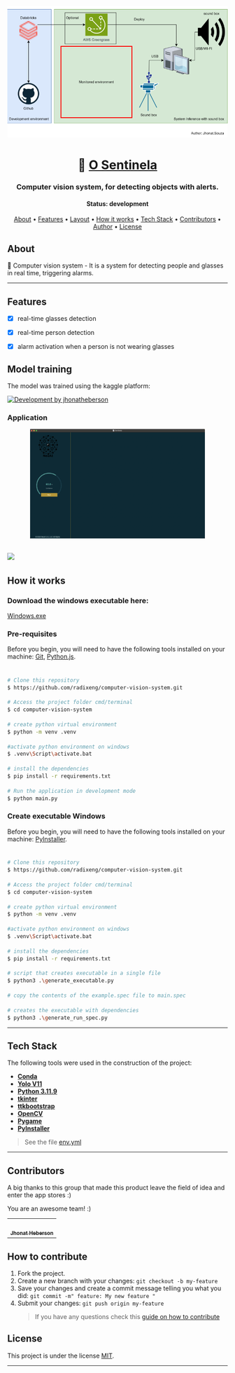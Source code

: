 <h1 align="center">
    <img alt="Ecoleta" title="#Ecoleta" src="./assets/banner.png" />
</h1>

<h1 align="center">
   🙂 <a href="#">O Sentinela</a>
</h1>

<h3 align="center">
    Computer vision system, for detecting objects with alerts.
</h3>

</p>

<h4 align="center">
	 Status: development
    <!-- Status: Finished -->
</h4>

<p align="center">
 <a href="#about">About</a> •
 <a href="#features">Features</a> •
 <a href="#layout">Layout</a> •
 <a href="#how-it-works">How it works</a> •
 <a href="#tech-stack">Tech Stack</a> •
 <a href="#contributors">Contributors</a> •
 <a href="#author">Author</a> •
 <a href="#user-content-license">License</a>

</p>

## About


🌌 Computer vision system - It is a system for detecting people and glasses in real time, triggering alarms.


---

## Features

- [x] real-time glasses detection
- [x] real-time person detection
- [x] alarm activation when a person is not wearing glasses




## Model training

The model was trained using the kaggle platform:

<a href="https://www.kaggle.com/code/jhonatheberson/train-yolo-v11-with-finetuning">
  <img alt="Development by jhonatheberson" src="https://img.shields.io/badge/Acessar%20Notebook%20-Kaggle-%2304D361">
</a>

### Application

<p align="center" style="display: flex; align-items: flex-start; justify-content: center;">
  <img alt="Ecoleta" title="#Ecoleta" src="./assets/application.png" width="400px">
</p>


![](assets/running-with-webcam.gif)
---

## How it works

### Download the windows executable here:

[Windows.exe](https://drive.google.com/file/d/1tx8H0NOFCiGoAWAB8kQSACvHHMkkeytP/view?usp=sharing)




<!-- Both Frontend and Mobile need the Backend to be running to work. -->

### Pre-requisites

Before you begin, you will need to have the following tools installed on your machine:
[Git](https://git-scm.com), [Python.js](https://www.python.org/downloads/release/python-3119/).


####

```bash

# Clone this repository
$ https://github.com/radixeng/computer-vision-system.git

# Access the project folder cmd/terminal
$ cd computer-vision-system

# create python virtual environment
$ python -m venv .venv

#activate python environment on windows
$ .venv\Script\activate.bat

# install the dependencies
$ pip install -r requirements.txt

# Run the application in development mode
$ python main.py

```

### Create executable Windows

Before you begin, you will need to have the following tools installed on your machine:
[PyInstaller](https://pyinstaller.org/en/latest/index.html).


####

```bash

# Clone this repository
$ https://github.com/radixeng/computer-vision-system.git

# Access the project folder cmd/terminal
$ cd computer-vision-system

# create python virtual environment
$ python -m venv .venv

#activate python environment on windows
$ .venv\Script\activate.bat

# install the dependencies
$ pip install -r requirements.txt

# script that creates executable in a single file
$ python3 .\generate_executable.py

# copy the contents of the example.spec file to main.spec

# creates the executable with dependencies
$ python3 .\generate_run_spec.py

```

---

## Tech Stack

The following tools were used in the construction of the project:

- **[Conda](https://conda.io/projects/conda/en/latest/index.html)**
- **[Yolo V11](https://docs.ultralytics.com/models/yolov11/)**
- **[Python 3.11.9](https://www.python.org/downloads/release/python-3119/)**
- **[tkinter](https://docs.python.org/pt-br/3/library/tkinter.html)**
- **[ttkbootstrap](https://ttkbootstrap.readthedocs.io/en/latest/)**
- **[OpenCV](https://docs.opencv.org/master/index.html)**
- **[Pygame](https://pypi.org/project/pygame/)**
- **[PyInstaller](https://pyinstaller.org/en/latest/index.html)**

> See the file [env.yml](https://github.com/radixeng/ROG-2024/blob/master/package.json)



---

## Contributors

A big thanks to this group that made this product leave the field of idea and enter the app stores :)

You are an awesome team! :)


<table>
  <tr>
    <td align="center"><a href="https://github.com/jhonatheberson"><img style="border-radius: 50%;" src="https://avatars.githubusercontent.com/u/42505240?s=400&u=32dacbd7e3a6b15b32c0e2006973beaf0269680b&v=4" width="100px;" alt=""/><br /><sub><b>Jhonat Heberson</b></sub></a><br />

  </tr>

</table>

## How to contribute

1. Fork the project.
2. Create a new branch with your changes: `git checkout -b my-feature`
3. Save your changes and create a commit message telling you what you did: `git commit -m" feature: My new feature "`
4. Submit your changes: `git push origin my-feature`
   > If you have any questions check this [guide on how to contribute](./CONTRIBUTING.md)



## License

This project is under the license [MIT](./LICENSE).

---
